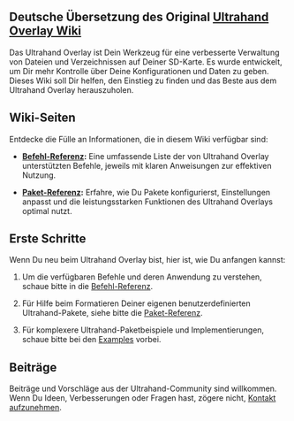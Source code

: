 ## Deutsche Übersetzung des Original [Ultrahand Overlay Wiki](https://github.com/ppkantorski/Ultrahand-Overlay/wiki)

Das Ultrahand Overlay ist Dein Werkzeug für eine verbesserte Verwaltung von Dateien und Verzeichnissen auf Deiner SD-Karte. Es wurde entwickelt, um Dir mehr Kontrolle über Deine Konfigurationen und Daten zu geben. Dieses Wiki soll Dir helfen, den Einstieg zu finden und das Beste aus dem Ultrahand Overlay herauszuholen.

## Wiki-Seiten

Entdecke die Fülle an Informationen, die in diesem Wiki verfügbar sind:

- **[Befehl-Referenz](https://github.com/glitched-nx/UltraHAND/wiki/Befehl%E2%80%90Referenz):** Eine umfassende Liste der von Ultrahand Overlay unterstützten Befehle, jeweils mit klaren Anweisungen zur effektiven Nutzung.

- **[Paket-Referenz](https://github.com/glitched-nx/UltraHAND/wiki/Paket%E2%80%90Reverenz):** Erfahre, wie Du Pakete konfigurierst, Einstellungen anpasst und die leistungsstarken Funktionen des Ultrahand Overlays optimal nutzt.

## Erste Schritte

Wenn Du neu beim Ultrahand Overlay bist, hier ist, wie Du anfangen kannst:

1. Um die verfügbaren Befehle und deren Anwendung zu verstehen, schaue bitte in die [Befehl-Referenz](https://github.com/glitched-nx/UltraHAND/wiki/Befehl%E2%80%90Referenz).

2. Für Hilfe beim Formatieren Deiner eigenen benutzerdefinierten Ultrahand-Pakete, siehe bitte die [Paket-Referenz](https://github.com/glitched-nx/UltraHAND/wiki/Paket%E2%80%90Reverenz).

3. Für komplexere Ultrahand-Paketbeispiele und Implementierungen, schaue bitte bei den [Examples](https://github.com/glitched-nx/Ultrahand/tree/main/examples) vorbei.

## Beiträge

Beiträge und Vorschläge aus der Ultrahand-Community sind willkommen. Wenn Du Ideen, Verbesserungen oder Fragen hast, zögere nicht, [Kontakt aufzunehmen](https://gbatemp.net/threads/ultrahand-overlay-the-fully-craft-able-overlay-executor.633560/).
